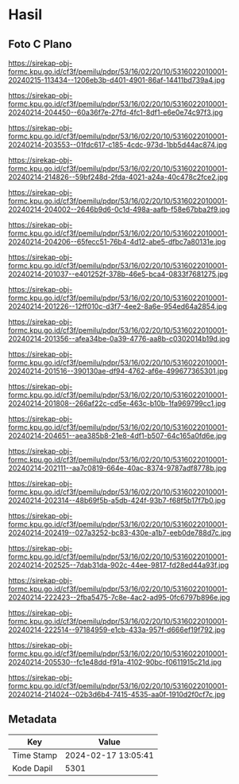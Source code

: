 # Hasil

## Foto C Plano

https://sirekap-obj-formc.kpu.go.id/cf3f/pemilu/pdpr/53/16/02/20/10/5316022010001-20240215-113434--1206eb3b-d401-4901-86af-14411bd739a4.jpg

https://sirekap-obj-formc.kpu.go.id/cf3f/pemilu/pdpr/53/16/02/20/10/5316022010001-20240214-204450--60a36f7e-27fd-4fc1-8df1-e6e0e74c97f3.jpg

https://sirekap-obj-formc.kpu.go.id/cf3f/pemilu/pdpr/53/16/02/20/10/5316022010001-20240214-203553--01fdc617-c185-4cdc-973d-1bb5d44ac874.jpg

https://sirekap-obj-formc.kpu.go.id/cf3f/pemilu/pdpr/53/16/02/20/10/5316022010001-20240214-214826--59bf248d-2fda-4021-a24a-40c478c2fce2.jpg

https://sirekap-obj-formc.kpu.go.id/cf3f/pemilu/pdpr/53/16/02/20/10/5316022010001-20240214-204002--2646b9d6-0c1d-498a-aafb-f58e67bba2f9.jpg

https://sirekap-obj-formc.kpu.go.id/cf3f/pemilu/pdpr/53/16/02/20/10/5316022010001-20240214-204206--65fecc51-76b4-4d12-abe5-dfbc7a80131e.jpg

https://sirekap-obj-formc.kpu.go.id/cf3f/pemilu/pdpr/53/16/02/20/10/5316022010001-20240214-201037--e401252f-378b-46e5-bca4-0833f7681275.jpg

https://sirekap-obj-formc.kpu.go.id/cf3f/pemilu/pdpr/53/16/02/20/10/5316022010001-20240214-201226--12ff010c-d3f7-4ee2-8a6e-954ed64a2854.jpg

https://sirekap-obj-formc.kpu.go.id/cf3f/pemilu/pdpr/53/16/02/20/10/5316022010001-20240214-201356--afea34be-0a39-4776-aa8b-c0302014b19d.jpg

https://sirekap-obj-formc.kpu.go.id/cf3f/pemilu/pdpr/53/16/02/20/10/5316022010001-20240214-201516--390130ae-df94-4762-af6e-499677365301.jpg

https://sirekap-obj-formc.kpu.go.id/cf3f/pemilu/pdpr/53/16/02/20/10/5316022010001-20240214-201808--266af22c-cd5e-463c-b10b-1fa969799cc1.jpg

https://sirekap-obj-formc.kpu.go.id/cf3f/pemilu/pdpr/53/16/02/20/10/5316022010001-20240214-204651--aea385b8-21e8-4df1-b507-64c165a0fd6e.jpg

https://sirekap-obj-formc.kpu.go.id/cf3f/pemilu/pdpr/53/16/02/20/10/5316022010001-20240214-202111--aa7c0819-664e-40ac-8374-9787adf8778b.jpg

https://sirekap-obj-formc.kpu.go.id/cf3f/pemilu/pdpr/53/16/02/20/10/5316022010001-20240214-202314--48b69f5b-a5db-424f-93b7-f68f5b17f7b0.jpg

https://sirekap-obj-formc.kpu.go.id/cf3f/pemilu/pdpr/53/16/02/20/10/5316022010001-20240214-202419--027a3252-bc83-430e-a1b7-eeb0de788d7c.jpg

https://sirekap-obj-formc.kpu.go.id/cf3f/pemilu/pdpr/53/16/02/20/10/5316022010001-20240214-202525--7dab31da-902c-44ee-9817-fd28ed44a93f.jpg

https://sirekap-obj-formc.kpu.go.id/cf3f/pemilu/pdpr/53/16/02/20/10/5316022010001-20240214-222423--2fba5475-7c8e-4ac2-ad95-0fc6797b896e.jpg

https://sirekap-obj-formc.kpu.go.id/cf3f/pemilu/pdpr/53/16/02/20/10/5316022010001-20240214-222514--97184959-e1cb-433a-957f-d666ef19f792.jpg

https://sirekap-obj-formc.kpu.go.id/cf3f/pemilu/pdpr/53/16/02/20/10/5316022010001-20240214-205530--fc1e48dd-f91a-4102-90bc-f0611915c21d.jpg

https://sirekap-obj-formc.kpu.go.id/cf3f/pemilu/pdpr/53/16/02/20/10/5316022010001-20240214-214024--02b3d6b4-7415-4535-aa0f-1910d2f0cf7c.jpg


## Metadata

| Key        | Value               |
| ---------- | ------------------- |
| Time Stamp | 2024-02-17 13:05:41 |
| Kode Dapil | 5301                |




